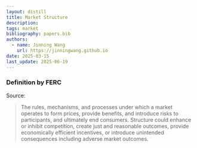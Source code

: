 ```yaml
---
layout: distill
title: Market Structure
description:
tags: market
bibliography: papers.bib
authors:
  - name: Jinning Wang
    url: https://jinningwang.github.io
date: 2025-03-15
last_update: 2025-06-19
---
```


### Definition by FERC

Source: <d-cite key="ferc2020glossary"></d-cite>

> The rules, mechanisms, and processes under which a market operates to form prices, provide benefits, and introduce risks to participants, and ultimately end consumers. Structure could enhance or inhibit competition, create just and reasonable outcomes, provide economically efficient incentives, or introduce unintended consequences including adverse market outcomes.
